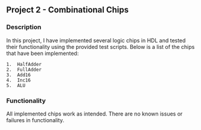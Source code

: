 ## Project 2 - Combinational Chips

### Description

In this project, I have implemented several logic chips in HDL and tested their functionality using the provided test scripts. Below is a list of the chips that have been implemented: 

	1.	HalfAdder
	2.	FullAdder
	3.	Add16
	4.	Inc16
	5.	ALU

### Functionality

All implemented chips work as intended. There are no known issues or failures in functionality. 



